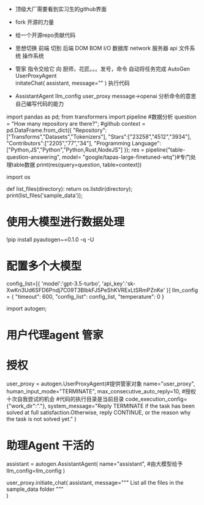 - 顶级大厂需要看到实习生的github界面
- fork
    开源的力量
- 给一个开源repo贡献代码

- 思想切换
    前端 切到 后端
    DOM BOM 
    I/O 数据库  network  服务器  api 文件系统  操作系统
- 管家
    指令交给它
    向 厨师，花匠。。。发号，命令
    自动将任务完成  AutoGen
    UserProxyAgent  
    initateChat(
        assistant,
        message=""
    )
    执行代码
- AssistantAgent
    llm_config user_proxy message->openai 分析命令的意思
    自己编写代码的能力


import pandas as pd;
from transformers import pipeline #数据分析
question = "How many repository are there?";
#github
context = pd.DataFrame.from_dict({
    "Repository":["Transforms","Datasets","Tokenizers"],
    "Stars":["23258","4512","3934"],
    "Contributors":["2205","77","34"],
    "Programming Language":["Python,JS","Python","Python,Rust,NodeJS"]
});
res = pipeline("table-question-answering", model= "google/tapas-large-finetuned-wtq")#专门处理table数据
print(res(query=question, table=context))

import os

def list_files(directory):
  return os.listdir(directory);
print(list_files('sample_data'));




# 使用大模型进行数据处理
!pip install pyautogen~=0.1.0  -q -U

# 配置多个大模型
config_list=[{
    'model':'gpt-3.5-turbo',
    'api_key':'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'
}]
llm_config = {
    "timeout": 600,
    "config_list": config_list,
    "temperature": 0
}


import autogen;
# 用户代理agent 管家
# 授权
user_proxy = autogen.UserProxyAgent(#提供管家对象
    name="user_proxy",
    human_input_mode="TERMINATE",
    max_consecutive_auto_reply=10, #授权十次自我尝试的机会
    #代码的执行目录是当前目录
    code_execution_config={"work_dir":"."}, 
    system_message="Reply TERMINATE if the task has been solved at full satisfaction.Otherwise, reply CONTINUE, or the reason why the task is not solved yet."
)
# 助理Agent 干活的
assistant = autogen.AssistantAgent(
    name="assistant",
    #由大模型给予
    llm_config=llm_config
)


user_proxy.initiate_chat(
    assistant,
    message="""
    List all the files in the sample_data folder
    """   
)